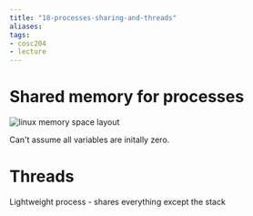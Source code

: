 ```yaml
---
title: "18-processes-sharing-and-threads"
aliases: 
tags: 
- cosc204
- lecture
---
```


# Shared memory for processes
![linux memory space layout](https://i.imgur.com/vLlD03U.png)

Can't assume all variables are initally zero. 

# Threads
Lightweight process - shares everything except the stack
